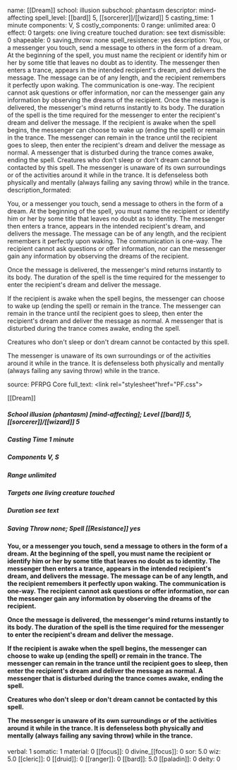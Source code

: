 name: [[Dream]]
school: illusion
subschool: phantasm
descriptor: mind-affecting
spell_level: [[bard]] 5, [[sorcerer]]/[[wizard]] 5
casting_time: 1 minute
components: V, S
costly_components: 0
range: unlimited
area: 0
effect: 0
targets: one living creature touched
duration: see text
dismissible: 0
shapeable: 0
saving_throw: none
spell_resistence: yes
description: You, or a messenger you touch, send a message to others in the form of a dream. At the beginning of the spell, you must name the recipient or identify him or her by some title that leaves no doubt as to identity. The messenger then enters a trance, appears in the intended recipient's dream, and delivers the message. The message can be of any length, and the recipient remembers it perfectly upon waking. The communication is one-way. The recipient cannot ask questions or offer information, nor can the messenger gain any information by observing the dreams of the recipient.  Once the message is delivered, the messenger's mind returns instantly to its body. The duration of the spell is the time required for the messenger to enter the recipient's dream and deliver the message.  If the recipient is awake when the spell begins, the messenger can choose to wake up (ending the spell) or remain in the trance. The messenger can remain in the trance until the recipient goes to sleep, then enter the recipient's dream and deliver the message as normal. A messenger that is disturbed during the trance comes awake, ending the spell.  Creatures who don't sleep or don't dream cannot be contacted by this spell.  The messenger is unaware of its own surroundings or of the activities around it while in the trance. It is defenseless both physically and mentally (always failing any saving throw) while in the trance.
description_formated: <p>You, or a messenger you touch, send a message to others in the form of a dream. At the beginning of the spell, you must name the recipient or identify him or her by some title that leaves no doubt as to identity. The messenger then enters a trance, appears in the intended recipient's dream, and delivers the message. The message can be of any length, and the recipient remembers it perfectly upon waking. The communication is one-way. The recipient cannot ask questions or offer information, nor can the messenger gain any information by observing the dreams of the recipient.</p><p>Once the message is delivered, the messenger's mind returns instantly to its body. The duration of the spell is the time required for the messenger to enter the recipient's dream and deliver the message.</p><p>If the recipient is awake when the spell begins, the messenger can choose to wake up (ending the spell) or remain in the trance. The messenger can remain in the trance until the recipient goes to sleep, then enter the recipient's dream and deliver the message as normal. A messenger that is disturbed during the trance comes awake, ending the spell.</p><p>Creatures who don't sleep or don't dream cannot be contacted by this spell.</p><p>The messenger is unaware of its own surroundings or of the activities around it while in the trance. It is defenseless both physically and mentally (always failing any saving throw) while in the trance.</p>
source: PFRPG Core
full_text: <link rel="stylesheet"href="PF.css"><div class="heading"><p class="alignleft">[[Dream]]</p><div style="clear: both;"></div></div><div><h5><b>School </b>illusion (phantasm) [mind-affecting]; <b>Level </b>[[bard]] 5, [[sorcerer]]/[[wizard]] 5</h5><h5><b>Casting Time </b>1 minute</h5><h5><b>Components </b>V, S</h5><h5><b>Range </b>unlimited</h5><h5><b>Targets </b>one living creature touched</h5><h5><b>Duration </b>see text</h5><h5><b>Saving Throw </b>none; <b>Spell [[Resistance]] </b>yes</h5></div><div><h4><p>You, or a messenger you touch, send a message to others in the form of a dream. At the beginning of the spell, you must name the recipient or identify him or her by some title that leaves no doubt as to identity. The messenger then enters a trance, appears in the intended recipient's dream, and delivers the message. The message can be of any length, and the recipient remembers it perfectly upon waking. The communication is one-way. The recipient cannot ask questions or offer information, nor can the messenger gain any information by observing the dreams of the recipient.</p><p>Once the message is delivered, the messenger's mind returns instantly to its body. The duration of the spell is the time required for the messenger to enter the recipient's dream and deliver the message.</p><p>If the recipient is awake when the spell begins, the messenger can choose to wake up (ending the spell) or remain in the trance. The messenger can remain in the trance until the recipient goes to sleep, then enter the recipient's dream and deliver the message as normal. A messenger that is disturbed during the trance comes awake, ending the spell.</p><p>Creatures who don't sleep or don't dream cannot be contacted by this spell.</p><p>The messenger is unaware of its own surroundings or of the activities around it while in the trance. It is defenseless both physically and mentally (always failing any saving throw) while in the trance.</p></h4></div>
verbal: 1
somatic: 1
material: 0
[[focus]]: 0
divine_[[focus]]: 0
sor: 5.0
wiz: 5.0
[[cleric]]: 0
[[druid]]: 0
[[ranger]]: 0
[[bard]]: 5.0
[[paladin]]: 0
deity: 0
